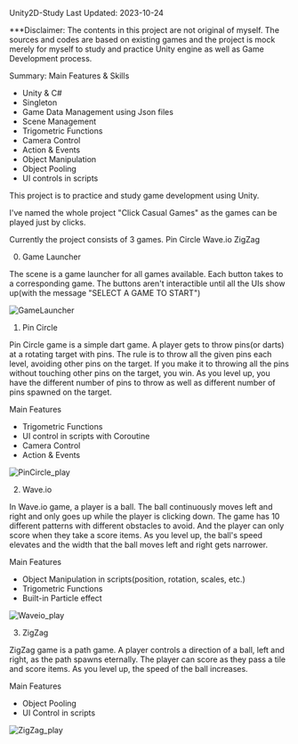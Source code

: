 
Unity2D-Study
Last Updated: 2023-10-24

***Disclaimer: The contents in this project are not original of myself. The sources and codes are based on existing games and the project is mock merely for myself to study and practice Unity engine as well as Game Development process.

Summary: Main Features & Skills
- Unity & C#
- Singleton
- Game Data Management using Json files
- Scene Management
- Trigometric Functions
- Camera Control
- Action & Events
- Object Manipulation
- Object Pooling
- UI controls in scripts

This project is to practice and study game development using Unity.

I've named the whole project "Click Casual Games" as the games can be played just by clicks.


Currently the project consists of 3 games.
Pin Circle
Wave.io
ZigZag

0) Game Launcher

The scene is a game launcher for all games available.
Each button takes to a corresponding game.
The buttons aren't interactible until all the UIs show up(with the message "SELECT A GAME TO START")

![GameLauncher](https://github.com/Minwoo-K/Unity2D-Study/assets/112778695/bf2c517c-c0e5-4120-b0c1-62fc7adb92a8)


1) Pin Circle

Pin Circle game is a simple dart game.
A player gets to throw pins(or darts) at a rotating target with pins.
The rule is to throw all the given pins each level, avoiding other pins on the target.
If you make it to throwing all the pins without touching other pins on the target, you win.
As you level up, you have the different number of pins to throw as well as different number of pins spawned on the target.

Main Features
- Trigometric Functions
- UI control in scripts with Coroutine
- Camera Control
- Action & Events

![PinCircle_play](https://github.com/Minwoo-K/Unity2D-Study/assets/112778695/aa1bc5c2-4c67-4e3e-98eb-f0dc56823fce)


2) Wave.io

In Wave.io game, a player is a ball.
The ball continuously moves left and right and only goes up while the player is clicking down.
The game has 10 different patterns with different obstacles to avoid.
And the player can only score when they take a score items.
As you level up, the ball's speed elevates and the width that the ball moves left and right gets narrower.

Main Features
- Object Manipulation in scripts(position, rotation, scales, etc.)
- Trigometric Functions
- Built-in Particle effect

![Waveio_play](https://github.com/Minwoo-K/Unity2D-Study/assets/112778695/b8899041-ba3b-44a4-b6b3-15acce91585e)


3) ZigZag

ZigZag game is a path game.
A player controls a direction of a ball, left and right, as the path spawns eternally.
The player can score as they pass a tile and score items.
As you level up, the speed of the ball increases.

Main Features
- Object Pooling
- UI Control in scripts

![ZigZag_play](https://github.com/Minwoo-K/Unity2D-Study/assets/112778695/c57095fa-84cd-4f8a-8a16-50e6116e6e82)

